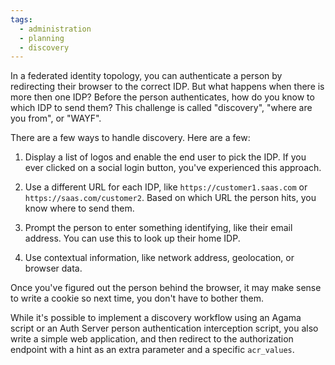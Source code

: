 ```yaml
---
tags:
  - administration
  - planning
  - discovery
---
```


In a federated identity topology, you can authenticate a person by redirecting
their browser to the correct IDP. But what happens when there is more then
one IDP? Before the person authenticates, how do you know to which IDP to send
them? This challenge is called "discovery", "where are you from", or "WAYF".

There are a few ways to handle discovery. Here are a few:

1. Display a list of logos and enable the end user to pick the IDP. If you
ever clicked on a social login button, you've experienced this approach.

2. Use a different URL for each IDP, like `https://customer1.saas.com` or
`https://saas.com/customer2`. Based on which URL the person hits, you know
where to send them.

3. Prompt the person to enter something identifying, like their email address.
You can use this to look up their home IDP.

4. Use contextual information, like network address, geolocation, or browser
data.

Once you've figured out the person behind the browser, it may make sense to
write a cookie so next time, you don't have to bother them.

While it's possible to implement a discovery workflow using an Agama script
or an Auth Server person authentication interception script, you also write
a simple web application, and then redirect to the authorization endpoint
with a hint as an extra parameter and a specific `acr_values`. 

